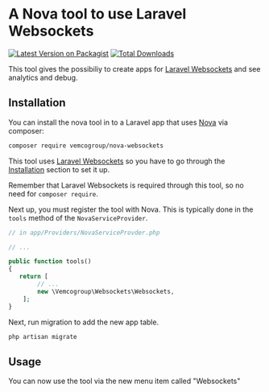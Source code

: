# A Nova tool to use Laravel Websockets

[![Latest Version on Packagist](https://img.shields.io/packagist/v/vemcogroup/nova-websockets.svg?style=flat-square)](https://packagist.org/packages/vemcogroup/nova-websockets)
[![Total Downloads](https://img.shields.io/packagist/dt/vemcogroup/nova-websockets.svg?style=flat-square)](https://packagist.org/packages/vemcogroup/nova-websockets)

This tool gives the possibiliy to create apps for [Laravel Websockets](https://github.com/beyondcode/laravel-websockets) and see analytics and debug.

## Installation

You can install the nova tool in to a Laravel app that uses [Nova](https://nova.laravel.com) via composer:

```bash
composer require vemcogroup/nova-websockets
```
This tool uses [Laravel Websockets](https://github.com/beyondcode/laravel-websockets) so you have to go through the [Installation](https://docs.beyondco.de/laravel-websockets/1.0/getting-started/installation.html) section to set it up.

Remember that Laravel Websockets is required through this tool, so no need for `composer require`. 

Next up, you must register the tool with Nova. This is typically done in the `tools` method of the `NovaServiceProvider`.

```php
// in app/Providers/NovaServiceProvder.php

// ...

public function tools()
{
   return [
        // ...
        new \Vemcogroup\Websockets\Websockets,
    ];
}
```
Next, run migration to add the new app table.

```bash
php artisan migrate
```

## Usage

You can now use the tool via the new menu item called "Websockets" 
